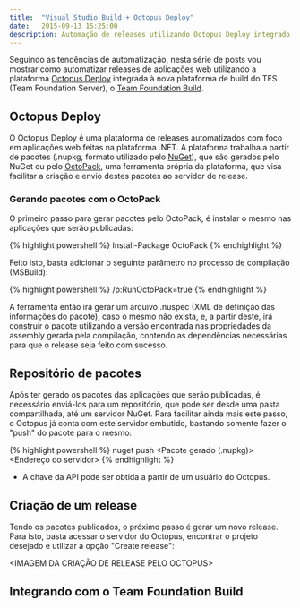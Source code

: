 ```yaml
---
title:  "Visual Studio Build + Octopus Deploy"
date:   2015-09-13 15:25:00
description: Automação de releases utilizando Octopus Deploy integrado ao Visual Studio Build
---
```


Seguindo as tendências de automatização, nesta série de posts vou mostrar como automatizar releases de aplicações web utilizando a plataforma [Octopus Deploy][OctopusDeploy] integrada à nova plataforma de build do TFS (Team Foundation Server), o [Team Foundation Build][TFBuild].

Octopus Deploy
--------------

O Octopus Deploy é uma plataforma de releases automatizados com foco em aplicações web feitas na plataforma .NET. A plataforma trabalha a partir de pacotes (.nupkg, formato utilizado pelo [NuGet][NuGet]), que são gerados pelo NuGet ou pelo [OctoPack][OctoPack], uma ferramenta própria da plataforma, que visa facilitar a criação e envio destes pacotes ao servidor de release.


### Gerando pacotes com o OctoPack

O primeiro passo para gerar pacotes pelo OctoPack, é instalar o mesmo nas aplicações que serão publicadas:

{% highlight powershell %}
Install-Package OctoPack
{% endhighlight %}

Feito isto, basta adicionar o seguinte parâmetro no processo de compilação (MSBuild):

{% highlight powershell %}
/p:RunOctoPack=true
{% endhighlight %}

A ferramenta então irá gerar um arquivo .nuspec (XML de definição das informações do pacote), caso o mesmo não exista, e, a partir deste, irá construir o pacote utilizando a versão encontrada nas propriedades da assembly gerada pela compilação, contendo as dependências necessárias para que o release seja feito com sucesso.

Repositório de pacotes
----------------------

Após ter gerado os pacotes das aplicações que serão publicadas, é necessário enviá-los para um repositório, que pode ser desde uma pasta compartilhada, até um servidor NuGet. Para facilitar ainda mais este passo, o Octopus já conta com este servidor embutido, bastando somente fazer o "push" do pacote para o mesmo:

{% highlight powershell %}
nuget push <Pacote gerado (.nupkg)> <ApiKey> <Endereço do servidor>
{% endhighlight %}

* A chave da API pode ser obtida a partir de um usuário do Octopus.

<IMAGEM DA PARTE DE API DO OCTOPUS>

Criação de um release
---------------------

Tendo os pacotes publicados, o próximo passo é gerar um novo release. Para isto, basta acessar o servidor do Octopus, encontrar o projeto desejado e utilizar a opção "Create release":

<IMAGEM DA CRIAÇÃO DE RELEASE PELO OCTOPUS>

Integrando com o Team Foundation Build
--------------------------------------



[OctopusDeploy]:https://octopusdeploy.com
[TFBuild]:https://msdn.microsoft.com/en-us/Library/vs/alm/Build/overview
[NuGet]:http://nuget.org
[OctoPack]:https://github.com/OctopusDeploy/OctoPack